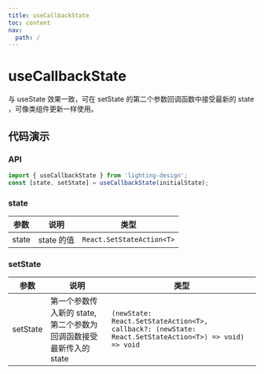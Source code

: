 ```yaml
---
title: useCallbackState
toc: content
nav:
  path: /
---
```


# useCallbackState

与 useState 效果一致，可在 setState 的第二个参数回调函数中接受最新的 state ，可像类组件更新一样使用。

## 代码演示

<code src='./demos/Demo1.tsx'></code>

### API

```ts
import { useCallbackState } from 'lighting-design';
const [state, setState] = useCallbackState(initialState);
```

### state

| 参数  | 说明       | 类型                      |
| ----- | ---------- | ------------------------- |
| state | state 的值 | `React.SetStateAction<T>` |

### setState

| 参数     | 说明                                                              | 类型                                                                                                  |
| -------- | ----------------------------------------------------------------- | ----------------------------------------------------------------------------------------------------- |
| setState | 第一个参数传入新的 state,第二个参数为回调函数接受最新传入的 state | `(newState: React.SetStateAction<T>, callback?: (newState: React.SetStateAction<T>) => void) => void` |
